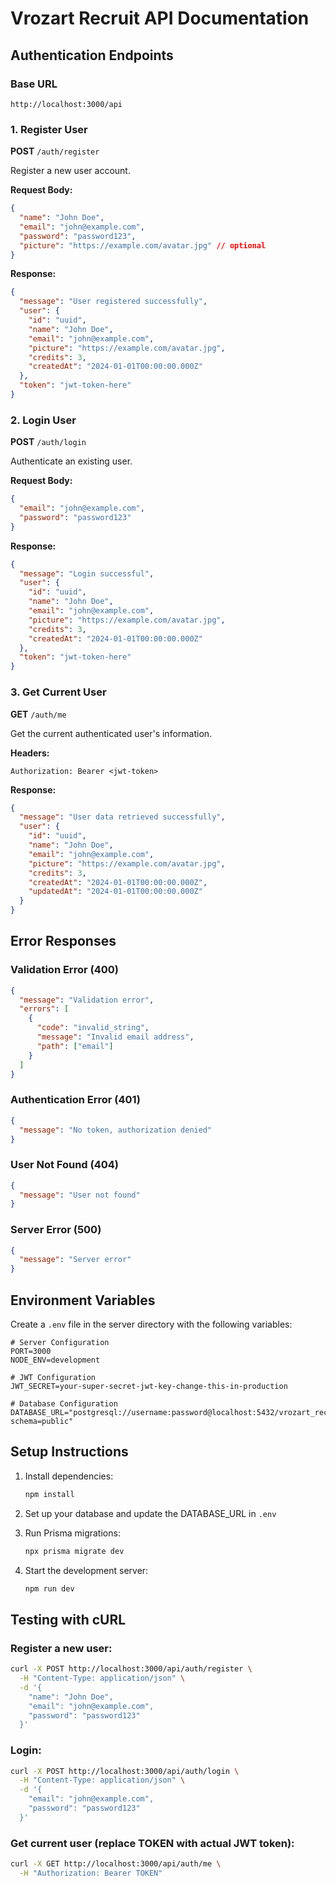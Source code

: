 # Vrozart Recruit API Documentation

## Authentication Endpoints

### Base URL
```
http://localhost:3000/api
```

### 1. Register User
**POST** `/auth/register`

Register a new user account.

**Request Body:**
```json
{
  "name": "John Doe",
  "email": "john@example.com",
  "password": "password123",
  "picture": "https://example.com/avatar.jpg" // optional
}
```

**Response:**
```json
{
  "message": "User registered successfully",
  "user": {
    "id": "uuid",
    "name": "John Doe",
    "email": "john@example.com",
    "picture": "https://example.com/avatar.jpg",
    "credits": 3,
    "createdAt": "2024-01-01T00:00:00.000Z"
  },
  "token": "jwt-token-here"
}
```

### 2. Login User
**POST** `/auth/login`

Authenticate an existing user.

**Request Body:**
```json
{
  "email": "john@example.com",
  "password": "password123"
}
```

**Response:**
```json
{
  "message": "Login successful",
  "user": {
    "id": "uuid",
    "name": "John Doe",
    "email": "john@example.com",
    "picture": "https://example.com/avatar.jpg",
    "credits": 3,
    "createdAt": "2024-01-01T00:00:00.000Z"
  },
  "token": "jwt-token-here"
}
```

### 3. Get Current User
**GET** `/auth/me`

Get the current authenticated user's information.

**Headers:**
```
Authorization: Bearer <jwt-token>
```

**Response:**
```json
{
  "message": "User data retrieved successfully",
  "user": {
    "id": "uuid",
    "name": "John Doe",
    "email": "john@example.com",
    "picture": "https://example.com/avatar.jpg",
    "credits": 3,
    "createdAt": "2024-01-01T00:00:00.000Z",
    "updatedAt": "2024-01-01T00:00:00.000Z"
  }
}
```

## Error Responses

### Validation Error (400)
```json
{
  "message": "Validation error",
  "errors": [
    {
      "code": "invalid_string",
      "message": "Invalid email address",
      "path": ["email"]
    }
  ]
}
```

### Authentication Error (401)
```json
{
  "message": "No token, authorization denied"
}
```

### User Not Found (404)
```json
{
  "message": "User not found"
}
```

### Server Error (500)
```json
{
  "message": "Server error"
}
```

## Environment Variables

Create a `.env` file in the server directory with the following variables:

```env
# Server Configuration
PORT=3000
NODE_ENV=development

# JWT Configuration
JWT_SECRET=your-super-secret-jwt-key-change-this-in-production

# Database Configuration
DATABASE_URL="postgresql://username:password@localhost:5432/vrozart_recruit?schema=public"
```

## Setup Instructions

1. Install dependencies:
   ```bash
   npm install
   ```

2. Set up your database and update the DATABASE_URL in `.env`

3. Run Prisma migrations:
   ```bash
   npx prisma migrate dev
   ```

4. Start the development server:
   ```bash
   npm run dev
   ```

## Testing with cURL

### Register a new user:
```bash
curl -X POST http://localhost:3000/api/auth/register \
  -H "Content-Type: application/json" \
  -d '{
    "name": "John Doe",
    "email": "john@example.com",
    "password": "password123"
  }'
```

### Login:
```bash
curl -X POST http://localhost:3000/api/auth/login \
  -H "Content-Type: application/json" \
  -d '{
    "email": "john@example.com",
    "password": "password123"
  }'
```

### Get current user (replace TOKEN with actual JWT token):
```bash
curl -X GET http://localhost:3000/api/auth/me \
  -H "Authorization: Bearer TOKEN"
``` 